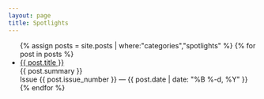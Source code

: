 ```yaml
---
layout: page
title: Spotlights
---
```


<div class="home">
  <ul class="post-list">
    {% assign posts = site.posts | where:"categories","spotlights" %}
    {% for post in posts %}
      <li>
        <div class="post-link">
          <a href="{{ post.url | prepend: site.github.url }}">{{ post.title }}</a>
        </div>
        <div class="post-summary">{{ post.summary }}<br/><span class="post-meta">Issue {{ post.issue_number }} — {{ post.date | date: "%B %-d, %Y" }}</span></div>
      </li>
    {% endfor %}
  </ul>
</div>
